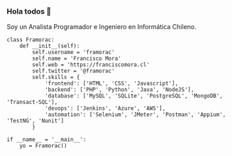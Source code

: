### Hola todos 👋

Soy un Analista Programador e Ingeniero en Informática Chileno.

    class Framorac:
        def __init__(self):
            self.username = 'framorac'
            self.name = 'Francisco Mora'
            self.web = 'https://franciscomora.cl'
            self.twitter = '@framorac'
            self.skills = {
                'frontend': ['HTML', 'CSS', 'Javascript'],
                'backend': ['PHP', 'Python', 'Java', 'NodeJS'],
                'database': ['MySQL', 'SQLite', 'PostgreSQL', 'MongoDB', 'Transact-SQL'],
                'devops': ['Jenkins', 'Azure', 'AWS'],
                'automation': ['Selenium', 'JMeter', 'Postman', 'Appium', 'TestNG', 'Nunit']
            }

    if __name__ = '__main__':
        yo = Framorac()

